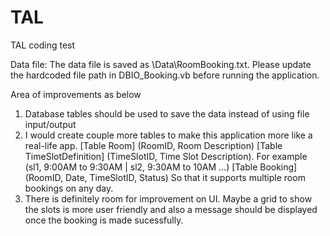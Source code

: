# TAL
 TAL coding test
 
Data file: The data file is saved as \Data\RoomBooking.txt. Please update the hardcoded file path in DBIO_Booking.vb before running the application.

Area of improvements as below
1. Database tables should be used to save the data instead of using file input/output
2. I would create couple more tables to make this application more like a real-life app. 
   [Table Room] (RoomID, Room Description)
   [Table TimeSlotDefinition] (TimeSlotID, Time Slot Description). For example (sl1, 9:00AM to 9:30AM | sl2, 9:30AM to 10AM ...)
   [Table Booking] (RoomID, Date, TimeSlotID, Status)
   So that it supports multiple room bookings on any day.
3. There is definitely room for improvement on UI. Maybe a grid to show the slots is more user friendly and also a message should be displayed once the booking is made sucessfully.
